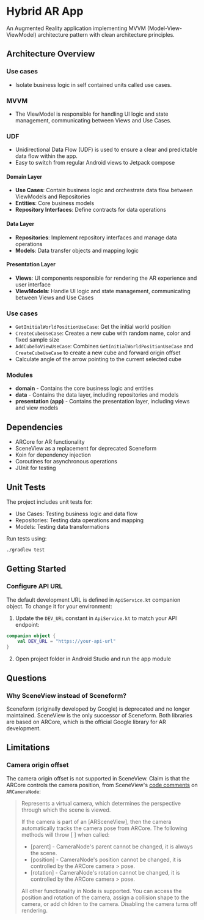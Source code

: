 # Hybrid AR App

An Augmented Reality application implementing MVVM (Model-View-ViewModel) architecture pattern with
clean architecture principles.

## Architecture Overview

### Use cases

- Isolate business logic in self contained units called use cases.

### MVVM

- The ViewModel is responsible for handling UI logic and state management, communicating between
  Views and Use Cases.

### UDF

- Unidirectional Data Flow (UDF) is used to ensure a clear and predictable data flow within the app.
- Easy to switch from regular Android views to Jetpack compose

#### Domain Layer

- **Use Cases**: Contain business logic and orchestrate data flow between ViewModels and
  Repositories
- **Entities**: Core business models
- **Repository Interfaces**: Define contracts for data operations

#### Data Layer

- **Repositories**: Implement repository interfaces and manage data operations
- **Models**: Data transfer objects and mapping logic

#### Presentation Layer

- **Views**: UI components responsible for rendering the AR experience and user interface
- **ViewModels**: Handle UI logic and state management, communicating between Views and Use Cases

### Use cases

- `GetInitialWorldPositionUseCase`: Get the initial world position
- `CreateCubeUseCase`: Creates a new cube with random name, color and fixed sample size
- `AddCubeToViewUseCase`: Combines `GetInitialWorldPositionUseCase` and `CreateCubeUseCase` to
  create
  a new cube and forward origin offset
- Calculate angle of the arrow pointing to the current selected cube

### Modules

- **domain** - Contains the core business logic and entities
- **data** - Contains the data layer, including repositories and models
- **presentation (app)** - Contains the presentation layer, including views and view models

## Dependencies

- ARCore for AR functionality
- SceneView as a replacement for deprecated Sceneform
- Koin for dependency injection
- Coroutines for asynchronous operations
- JUnit for testing

## Unit Tests

The project includes unit tests for:

- Use Cases: Testing business logic and data flow
- Repositories: Testing data operations and mapping
- Models: Testing data transformations

Run tests using:

```bash
./gradlew test
```

## Getting Started

### Configure API URL

The default development URL is defined in `ApiService.kt` companion object. To change it for your
environment:

1. Update the `DEV_URL` constant in `ApiService.kt` to match your API endpoint:

```kt
companion object {
    val DEV_URL = "https://your-api-url"
}
```

2. Open project folder in Android Studio and run the app module

## Questions

### Why SceneView instead of Sceneform?

Sceneform (originally developed by Google) is deprecated and no longer maintained. SceneView is the
only successor of Sceneform.
Both libraries are based on ARCore, which is the official Google library for AR development.

## Limitations

### Camera origin offset

The camera origin offset is not supported in SceneView. Claim is that the ARCore controls the camera
position,
from
SceneView's [code comments](https://github.com/SceneView/sceneview-android/blob/2969a2c5ef00e5e5a0bccb29053e33fd93fcc47d/arsceneview/src/main/java/io/github/sceneview/ar/node/ARCameraNode.kt#L4)
on `ARCameraNode`:
> Represents a virtual camera, which determines the perspective through which the scene is viewed.
>
> If the camera is part of an [ARSceneView], then the camera automatically tracks the
> camera pose from ARCore.
> The following methods will throw [ ] when called:
> - [parent] - CameraNode's parent cannot be changed, it is always the scene.
> - [position] - CameraNode's position cannot be changed, it is controlled by the ARCore camera
    > pose.
> - [rotation] - CameraNode's rotation cannot be changed, it is controlled by the ARCore camera
    > pose.
>
> All other functionality in Node is supported. You can access the position and rotation of the
> camera, assign a collision shape to the camera, or add children to the camera. Disabling the
> camera turns off rendering.


